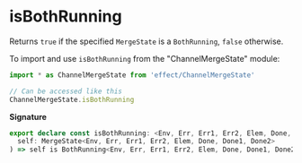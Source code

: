 # isBothRunning

Returns `true` if the specified `MergeState` is a `BothRunning`, `false`
otherwise.

To import and use `isBothRunning` from the "ChannelMergeState" module:

```ts
import * as ChannelMergeState from 'effect/ChannelMergeState'

// Can be accessed like this
ChannelMergeState.isBothRunning
```

**Signature**

```ts
export declare const isBothRunning: <Env, Err, Err1, Err2, Elem, Done, Done1, Done2>(
  self: MergeState<Env, Err, Err1, Err2, Elem, Done, Done1, Done2>
) => self is BothRunning<Env, Err, Err1, Err2, Elem, Done, Done1, Done2>
```
